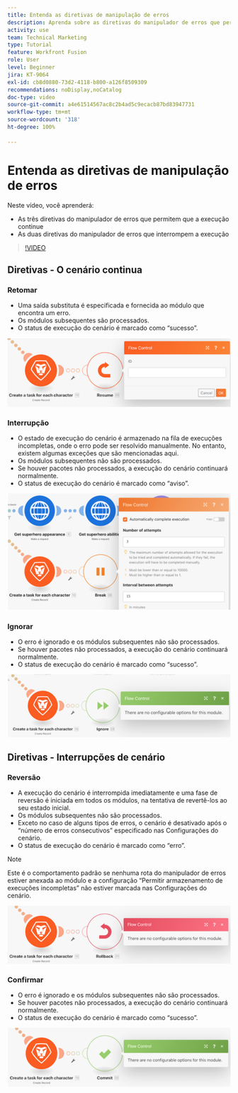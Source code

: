 ```yaml
---
title: Entenda as diretivas de manipulação de erros
description: Aprenda sobre as diretivas do manipulador de erros que permitem que a execução continue, bem como as que a interrompem no  [!DNL Adobe Workfront Fusion].
activity: use
team: Technical Marketing
type: Tutorial
feature: Workfront Fusion
role: User
level: Beginner
jira: KT-9064
exl-id: cb8d0880-73d2-4118-b800-a126f8509309
recommendations: noDisplay,noCatalog
doc-type: video
source-git-commit: a4e61514567ac8c2b4ad5c9ecacb87bd83947731
workflow-type: tm+mt
source-wordcount: '318'
ht-degree: 100%

---
```


# Entenda as diretivas de manipulação de erros

Neste vídeo, você aprenderá:

* As três diretivas do manipulador de erros que permitem que a execução continue
* As duas diretivas do manipulador de erros que interrompem a execução

>[!VIDEO](https://video.tv.adobe.com/v/335305/?quality=12&learn=on)

## Diretivas - O cenário continua

### Retomar

* Uma saída substituta é especificada e fornecida ao módulo que encontra um erro.
* Os módulos subsequentes são processados.
* O status de execução do cenário é marcado como “sucesso”.

![Uma imagem de uma diretiva Retomar](assets/troubleshooting-and-error-handling-2.png)

### Interrupção

* O estado de execução do cenário é armazenado na fila de execuções incompletas, onde o erro pode ser resolvido manualmente. No entanto, existem algumas exceções que são mencionadas aqui.
* Os módulos subsequentes não são processados.
* Se houver pacotes não processados, a execução do cenário continuará normalmente.
* O status de execução do cenário é marcado como “aviso”.

![Uma imagem de uma diretiva de interrupção](assets/troubleshooting-and-error-handling-3.png)

### Ignorar

* O erro é ignorado e os módulos subsequentes não são processados.
* Se houver pacotes não processados, a execução do cenário continuará normalmente.
* O status de execução do cenário é marcado como “sucesso”.

![Uma imagem de uma diretiva Ignorar](assets/troubleshooting-and-error-handling-4.png)

## Diretivas - Interrupções de cenário

### Reversão

* A execução do cenário é interrompida imediatamente e uma fase de reversão é iniciada em todos os módulos, na tentativa de revertê-los ao seu estado inicial.
* Os módulos subsequentes não são processados.
* Exceto no caso de alguns tipos de erros, o cenário é desativado após o “número de erros consecutivos” especificado nas Configurações do cenário.
* O status de execução do cenário é marcado como “erro”.

>[!NOTE]
>
>Este é o comportamento padrão se nenhuma rota do manipulador de erros estiver anexada ao módulo e a configuração “Permitir armazenamento de execuções incompletas” não estiver marcada nas Configurações do cenário.

![Uma imagem de uma diretiva de reversão](assets/troubleshooting-and-error-handling-5.png)

### Confirmar

* O erro é ignorado e os módulos subsequentes não são processados.
* Se houver pacotes não processados, a execução do cenário continuará normalmente.
* O status de execução do cenário é marcado como “sucesso”.

![Uma imagem de uma diretiva de confirmação](assets/troubleshooting-and-error-handling-6.png)
